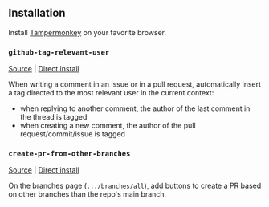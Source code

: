 ## Installation

Install [Tampermonkey](https://www.tampermonkey.net/) on your favorite browser.

### `github-tag-relevant-user`

[Source](https://github.com/colingrodecoeur360/userscripts/blob/master/github-tag-relevant-user.user.js) | [Direct install](https://raw.githubusercontent.com/colingrodecoeur360/userscripts/master/github-tag-relevant-user.user.js)

When writing a comment in an issue or in a pull request, automatically insert a tag directed to the most relevant user in the current context:
  - when replying to another comment, the author of the last comment in the thread is tagged  
  - when creating a new comment, the author of the pull request/commit/issue is tagged

### `create-pr-from-other-branches`

[Source](https://github.com/colingrodecoeur360/userscripts/blob/master/create-pr-from-other-branches.user.js) | [Direct install](https://raw.githubusercontent.com/colingrodecoeur360/userscripts/master/create-pr-from-other-branches.user.js)

On the branches page (`.../branches/all`), add buttons to create a PR based on other branches than the repo's main branch.
